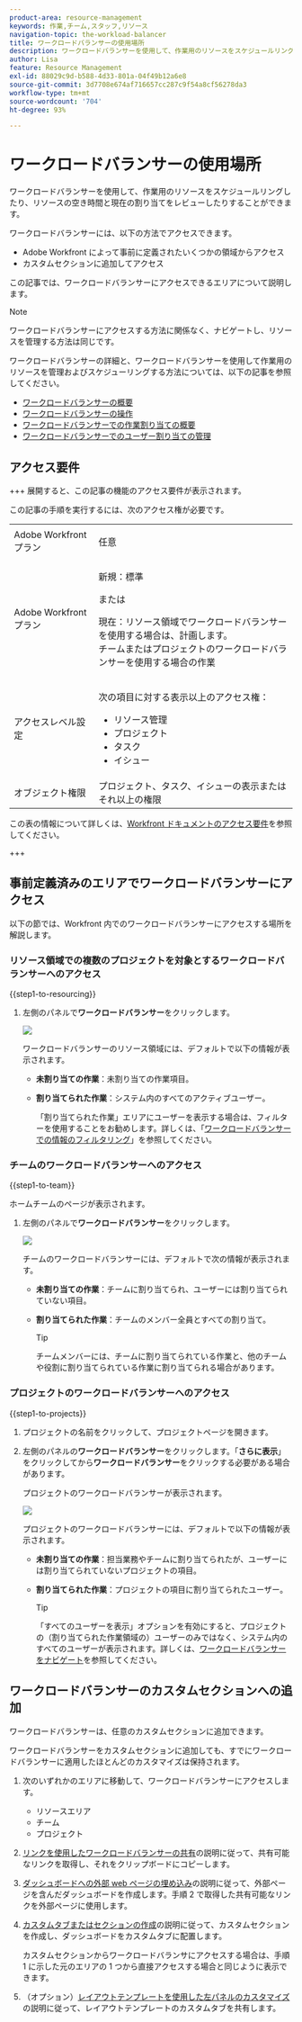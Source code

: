 ```yaml
---
product-area: resource-management
keywords: 作業,チーム,スタッフ,リソース
navigation-topic: the-workload-balancer
title: ワークロードバランサーの使用場所
description: ワークロードバランサーを使用して、作業用のリソースをスケジュールリングしたり、リソースの空き時間と現在の割り当てをレビューしたりすることができます。
author: Lisa
feature: Resource Management
exl-id: 88029c9d-b588-4d33-801a-04f49b12a6e8
source-git-commit: 3d7708e674af716657cc287c9f54a8cf56278da3
workflow-type: tm+mt
source-wordcount: '704'
ht-degree: 93%

---
```


# ワークロードバランサーの使用場所

ワークロードバランサーを使用して、作業用のリソースをスケジュールリングしたり、リソースの空き時間と現在の割り当てをレビューしたりすることができます。

ワークロードバランサーには、以下の方法でアクセスできます。

* Adobe Workfront によって事前に定義されたいくつかの領域からアクセス
* カスタムセクションに追加してアクセス

この記事では、ワークロードバランサーにアクセスできるエリアについて説明します。

>[!NOTE]
>
>ワークロードバランサーにアクセスする方法に関係なく、ナビゲートし、リソースを管理する方法は同じです。
>
>ワークロードバランサーの詳細と、ワークロードバランサーを使用して作業用のリソースを管理およびスケジューリングする方法については、以下の記事を参照してください。
>
>* [ワークロードバランサーの概要](../../resource-mgmt/workload-balancer/overview-workload-balancer.md)
>* [ワークロードバランサーの操作](../../resource-mgmt/workload-balancer/navigate-the-workload-balancer.md)
>* [ワークロードバランサーでの作業割り当ての概要](../../resource-mgmt/workload-balancer/assign-work-in-workload-balancer.md)
>* [ワークロードバランサーでのユーザー割り当ての管理](../../resource-mgmt/workload-balancer/manage-user-allocations-workload-balancer.md)

## アクセス要件

+++ 展開すると、この記事の機能のアクセス要件が表示されます。

この記事の手順を実行するには、次のアクセス権が必要です。

<table style="table-layout:auto"> 
 <col> 
 <col> 
 <tbody> 
  <tr> 
   <td role="rowheader">Adobe Workfront プラン</td> 
   <td> <p>任意 </p> </td> 
  </tr> 
  <tr> 
   <td role="rowheader">Adobe Workfront プラン</td> 
   <td><p>新規：標準</p>
       <p>または</p>
       <p>現在：リソース領域でワークロードバランサーを使用する場合は、計画します。</br>
       チームまたはプロジェクトのワークロードバランサーを使用する場合の作業</p></td>
  </tr> 
   <td role="rowheader">アクセスレベル設定</td> 
   <td> <p>次の項目に対する表示以上のアクセス権：</p> 
    <ul> 
     <li>リソース管理</li> 
     <li>プロジェクト</li> 
     <li>タスク</li> 
     <li>イシュー</li> 
    </ul> </td> 
  </tr> 
  <tr> 
   <td role="rowheader">オブジェクト権限</td> 
   <td>プロジェクト、タスク、イシューの表示またはそれ以上の権限</td> 
  </tr> 
 </tbody> 
</table>

この表の情報について詳しくは、[Workfront ドキュメントのアクセス要件](/help/quicksilver/administration-and-setup/add-users/access-levels-and-object-permissions/access-level-requirements-in-documentation.md)を参照してください。

+++

## 事前定義済みのエリアでワークロードバランサーにアクセス

以下の節では、Workfront 内でのワークロードバランサーにアクセスする場所を解説します。

### リソース領域での複数のプロジェクトを対象とするワークロードバランサーへのアクセス

{{step1-to-resourcing}}

1. 左側のパネルで&#x200B;**ワークロードバランサー**&#x200B;をクリックします。

   ![](assets/nwe-balancer-global.png)

   ワークロードバランサーのリソース領域には、デフォルトで以下の情報が表示されます。

   * **未割り当ての作業**：未割り当ての作業項目。
   * **割り当てられた作業**：システム内のすべてのアクティブユーザー。

     「割り当てられた作業」エリアにユーザーを表示する場合は、フィルターを使用することをお勧めします。詳しくは、「[ワークロードバランサーでの情報のフィルタリング](../workload-balancer/filter-information-workload-balancer.md)」を参照してください。

### チームのワークロードバランサーへのアクセス

{{step1-to-team}}

ホームチームのページが表示されます。

1. 左側のパネルで&#x200B;**ワークロードバランサー**&#x200B;をクリックします。

   ![](assets/nwe-balancer-team-350x172.png)

   チームのワークロードバランサーには、デフォルトで次の情報が表示されます。

   * **未割り当ての作業**：チームに割り当てられ、ユーザーには割り当てられていない項目。
   * **割り当てられた作業**：チームのメンバー全員とすべての割り当て。

     >[!TIP]
     >
     >チームメンバーには、チームに割り当てられている作業と、他のチームや役割に割り当てられている作業に割り当てられる場合があります。

### プロジェクトのワークロードバランサーへのアクセス

{{step1-to-projects}}

1. プロジェクトの名前をクリックして、プロジェクトページを開きます。
1. 左側のパネルの&#x200B;**ワークロードバランサー**&#x200B;をクリックします。「**さらに表示**」をクリックしてから&#x200B;**ワークロードバランサー**&#x200B;をクリックする必要がある場合があります。

   プロジェクトのワークロードバランサーが表示されます。

   ![](assets/nwe-balancer-project-350x152.png)

   プロジェクトのワークロードバランサーには、デフォルトで以下の情報が表示されます。

   * **未割り当ての作業**：担当業務やチームに割り当てられたが、ユーザーには割り当てられていないプロジェクトの項目。
   * **割り当てられた作業**：プロジェクトの項目に割り当てられたユーザー。

     >[!TIP]
     >
     >「すべてのユーザーを表示」オプションを有効にすると、プロジェクトの（割り当てられた作業領域の）ユーザーのみではなく、システム内のすべてのユーザーが表示されます。詳しくは、[ワークロードバランサーをナビゲート](../workload-balancer/navigate-the-workload-balancer.md)を参照してください。


## ワークロードバランサーのカスタムセクションへの追加

ワークロードバランサーは、任意のカスタムセクションに追加できます。

ワークロードバランサーをカスタムセクションに追加しても、すでにワークロードバランサーに適用したほとんどのカスタマイズは保持されます。

1. 次のいずれかのエリアに移動して、ワークロードバランサーにアクセスします。

   * リソースエリア
   * チーム
   * プロジェクト

1. [リンクを使用したワークロードバランサーの共有](../../resource-mgmt/workload-balancer/share-link-for-workload-balancer.md)の説明に従って、共有可能なリンクを取得し、それをクリップボードにコピーします。
1. [ダッシュボードへの外部 web ページの埋め込み](../../reports-and-dashboards/dashboards/creating-and-managing-dashboards/embed-external-web-page-dashboard.md)の説明に従って、外部ページを含んだダッシュボードを作成します。手順 2 で取得した共有可能なリンクを外部ページに使用します。

   <!--
      (NOTE: ensure this stays correct)
      -->

1. [カスタムタブまたはセクションの作成](../../workfront-basics/manage-your-account-and-profile/configuring-your-user-profile/create-custom-tabs.md)の説明に従って、カスタムセクションを作成し、ダッシュボードをカスタムタブに配置します。

   カスタムセクションからワークロードバランサにアクセスする場合は、手順 1 に示した元のエリアの 1 つから直接アクセスする場合と同じように表示できます。

   <!--
      (NOTE: ensure this stays correct)
     -->

1. （オプション）[レイアウトテンプレートを使用した左パネルのカスタマイズ](../../administration-and-setup/customize-workfront/use-layout-templates/customize-left-panel.md)の説明に従って、レイアウトテンプレートのカスタムタブを共有します。


<!--
For a team:

* From the Workload Balancer section of a team.

  You can adjust allocations and review or assign work from multiple projects to individual team members.

For a project:

  You can do the following when you use the Workload Balancer within a project:

   * Assign work on the project to users already assigned other work on the project.
   * Assign work to any user that might not be on the project.

   * View additional work that users are assigned to on other projects.
   * Adjust user allocations to work items.-->